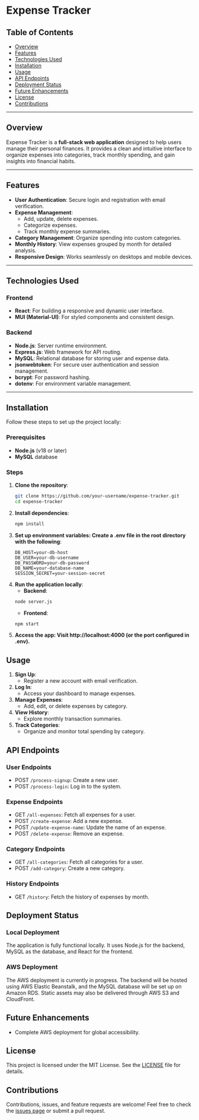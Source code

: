 # Expense Tracker

## Table of Contents
- [Overview](#overview)
- [Features](#features)
- [Technologies Used](#technologies-used)
- [Installation](#installation)
- [Usage](#usage)
- [API Endpoints](#api-endpoints)
- [Deployment Status](#deployment-status)
- [Future Enhancements](#future-enhancements)
- [License](#license)
- [Contributions](#contributions)

---

## Overview
Expense Tracker is a **full-stack web application** designed to help users manage their personal finances. It provides a clean and intuitive interface to organize expenses into categories, track monthly spending, and gain insights into financial habits.

---

## Features
- **User Authentication**: Secure login and registration with email verification.
- **Expense Management**:
  - Add, update, delete expenses.
  - Categorize expenses.
  - Track monthly expense summaries.
- **Category Management**: Organize spending into custom categories.
- **Monthly History**: View expenses grouped by month for detailed analysis.
- **Responsive Design**: Works seamlessly on desktops and mobile devices.

---

## Technologies Used
### Frontend
- **React**: For building a responsive and dynamic user interface.
- **MUI (Material-UI)**: For styled components and consistent design.
  
### Backend
- **Node.js**: Server runtime environment.
- **Express.js**: Web framework for API routing.
- **MySQL**: Relational database for storing user and expense data.
- **jsonwebtoken**: For secure user authentication and session management.
- **bcrypt**: For password hashing.
- **dotenv**: For environment variable management.

---

## Installation
Follow these steps to set up the project locally:

### Prerequisites
- **Node.js** (v18 or later)
- **MySQL** database

### Steps
1. **Clone the repository**:
   ```bash
   git clone https://github.com/your-username/expense-tracker.git
   cd expense-tracker
   ```
2. **Install dependencies**:
   ```bash
   npm install
   ```
3. **Set up environment variables: Create a .env file in the root directory with the following**:
   ```env
   DB_HOST=your-db-host
   DB_USER=your-db-username
   DB_PASSWORD=your-db-password
   DB_NAME=your-database-name
   SESSION_SECRET=your-session-secret
   ```
4. **Run the application locally**:
   - **Backend**:
   ```bash
   node server.js
   ```
   - **Frontend**:
   ```bash
   npm start
   ```
5. **Access the app: Visit http://localhost:4000 (or the port configured in .env).**

## Usage
1. **Sign Up**:
   - Register a new account with email verification.
2. **Log In**:
   - Access your dashboard to manage expenses.
3. **Manage Expenses**:
   - Add, edit, or delete expenses by category.
4. **View History**:
   - Explore monthly transaction summaries.
5. **Track Categories**:
   - Organize and monitor total spending by category.
  
## API Endpoints
### User Endpoints
  - POST `/process-signup`: Create a new user.
  - POST `/process-login`: Log in to the system.
### Expense Endpoints
  - GET `/all-expenses`: Fetch all expenses for a user.
  - POST `/create-expense`: Add a new expense.
  - POST `/update-expense-name`: Update the name of an expense.
  - POST `/delete-expense`: Remove an expense.
### Category Endpoints
  - GET `/all-categories`: Fetch all categories for a user.
  - POST `/add-category`: Create a new category.
### History Endpoints
  - GET `/history`: Fetch the history of expenses by month.

## Deployment Status
### Local Deployment
The application is fully functional locally. It uses Node.js for the backend, MySQL as the database, and React for the frontend.
### AWS Deployment
The AWS deployment is currently in progress. The backend will be hosted using AWS Elastic Beanstalk, and the MySQL database will be set up on Amazon RDS. Static assets may also be delivered through AWS S3 and CloudFront.

## Future Enhancements
  - Complete AWS deployment for global accessibility.

## License
This project is licensed under the MIT License. See the [LICENSE](https://github.com/J3SSY-ANDU/expense-tracker?tab=MIT-1-ov-file) file for details.

## Contributions
Contributions, issues, and feature requests are welcome! Feel free to check the [issues page](https://github.com/J3SSY-ANDU/expense-tracker/issues) or submit a pull request.   
